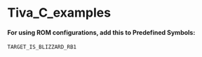 # Tiva_C_examples
#### For using ROM configurations, add this to Predefined Symbols:
```config
TARGET_IS_BLIZZARD_RB1
```
